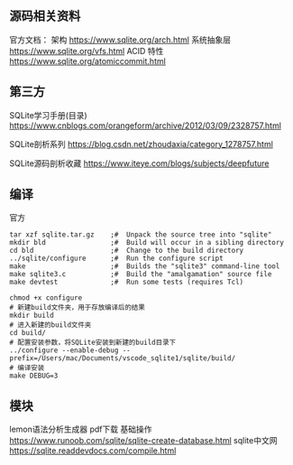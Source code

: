 ## 源码相关资料
官方文档：
架构 https://www.sqlite.org/arch.html
系统抽象层 https://www.sqlite.org/vfs.html
 ACID 特性 https://www.sqlite.org/atomiccommit.html

## 第三方
SQLite学习手册(目录)
https://www.cnblogs.com/orangeform/archive/2012/03/09/2328757.html

SQLite剖析系列
https://blog.csdn.net/zhoudaxia/category_1278757.html


SQLite源码剖析收藏
https://www.iteye.com/blogs/subjects/deepfuture


## 编译  

官方
```
tar xzf sqlite.tar.gz    ;#  Unpack the source tree into "sqlite"
mkdir bld                ;#  Build will occur in a sibling directory
cd bld                   ;#  Change to the build directory
../sqlite/configure      ;#  Run the configure script
make                     ;#  Builds the "sqlite3" command-line tool
make sqlite3.c           ;#  Build the "amalgamation" source file
make devtest             ;#  Run some tests (requires Tcl)
```

```
chmod +x configure
# 新建build文件夹，用于存放编译后的结果
mkdir build
# 进入新建的build文件夹
cd build/
# 配置安装参数，将SQLite安装到新建的build目录下
../configure --enable-debug --prefix=/Users/mac/Documents/vscode_sqlite1/sqlite/build/
# 编译安装
make DEBUG=3
```

## 模块
lemon语法分析生成器 pdf下载
基础操作 https://www.runoob.com/sqlite/sqlite-create-database.html
sqlite中文网 https://sqlite.readdevdocs.com/compile.html